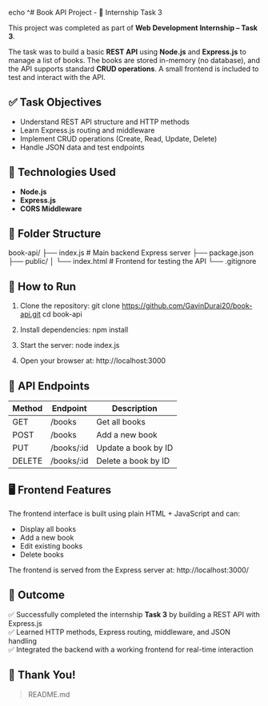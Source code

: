 echo ^# Book API Project - 📘 Internship Task 3

This project was completed as part of **Web Development Internship – Task 3**.

The task was to build a basic **REST API** using **Node.js** and **Express.js** to manage a list of books. The books are stored in-memory (no database), and the API supports standard **CRUD operations**. A small frontend is included to test and interact with the API.

## ✅ Task Objectives

- Understand REST API structure and HTTP methods
- Learn Express.js routing and middleware
- Implement CRUD operations (Create, Read, Update, Delete)
- Handle JSON data and test endpoints

## 🧩 Technologies Used

- **Node.js**
- **Express.js**
- **CORS Middleware**

## 📁 Folder Structure

book-api/
├── index.js              # Main backend Express server
├── package.json
├── public/
│   └── index.html        # Frontend for testing the API
└── .gitignore

## 🚀 How to Run

1. Clone the repository:
   git clone https://github.com/GavinDurai20/book-api.git
   cd book-api

2. Install dependencies:
   npm install

3. Start the server:
   node index.js

4. Open your browser at:
   http://localhost:3000

## 📌 API Endpoints

| Method | Endpoint      | Description            |
|--------|---------------|------------------------|
| GET    | /books        | Get all books          |
| POST   | /books        | Add a new book         |
| PUT    | /books/:id    | Update a book by ID    |
| DELETE | /books/:id    | Delete a book by ID    |

## 🖥️ Frontend Features

The frontend interface is built using plain HTML + JavaScript and can:

- Display all books
- Add a new book
- Edit existing books
- Delete books

The frontend is served from the Express server at:
http://localhost:3000/

## 🎯 Outcome

✅ Successfully completed the internship **Task 3** by building a REST API with Express.js  
✅ Learned HTTP methods, Express routing, middleware, and JSON handling  
✅ Integrated the backend with a working frontend for real-time interaction


## 🙌 Thank You!
> README.md
